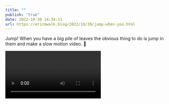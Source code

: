 ```yaml
---
title: ""
publish: "true"
date: 2022-10-30 14:34:11
url: https://ericmwalk.blog/2022/10/30/jump-when-you.html
---
```


Jump! When you have a big pile of leaves the obvious thing to do is jump in them and make a slow motion video. 🍂

<video src="https://ericmwalk.blog/uploads/2024/img-0687.mov" controls></video>